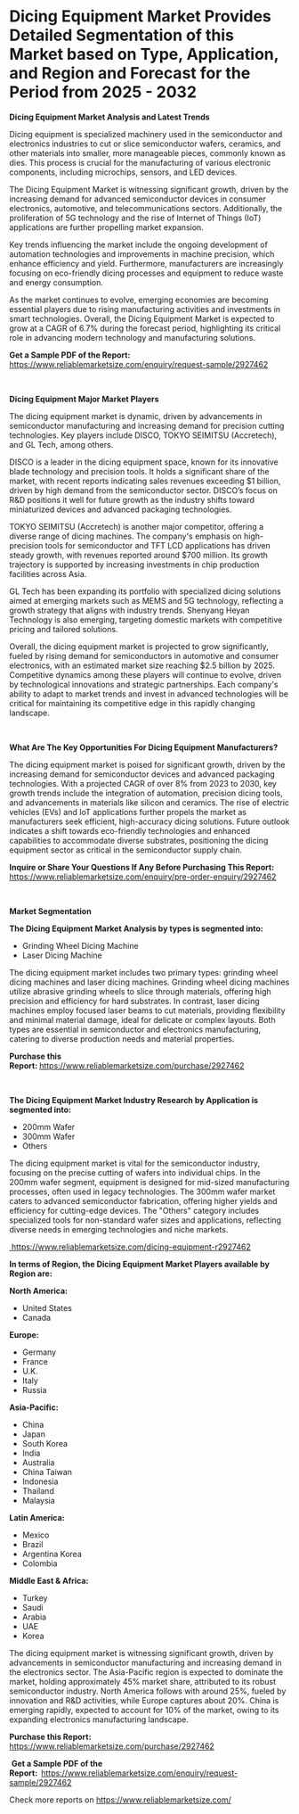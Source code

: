 <p><h1>Dicing Equipment Market Provides Detailed Segmentation of this Market based on Type, Application, and Region and Forecast for the Period from 2025 - 2032</h1></p><p><strong>Dicing Equipment Market Analysis and Latest Trends</strong></p>
<p><p>Dicing equipment is specialized machinery used in the semiconductor and electronics industries to cut or slice semiconductor wafers, ceramics, and other materials into smaller, more manageable pieces, commonly known as dies. This process is crucial for the manufacturing of various electronic components, including microchips, sensors, and LED devices. </p><p>The Dicing Equipment Market is witnessing significant growth, driven by the increasing demand for advanced semiconductor devices in consumer electronics, automotive, and telecommunications sectors. Additionally, the proliferation of 5G technology and the rise of Internet of Things (IoT) applications are further propelling market expansion. </p><p>Key trends influencing the market include the ongoing development of automation technologies and improvements in machine precision, which enhance efficiency and yield. Furthermore, manufacturers are increasingly focusing on eco-friendly dicing processes and equipment to reduce waste and energy consumption. </p><p>As the market continues to evolve, emerging economies are becoming essential players due to rising manufacturing activities and investments in smart technologies. Overall, the Dicing Equipment Market is expected to grow at a CAGR of 6.7% during the forecast period, highlighting its critical role in advancing modern technology and manufacturing solutions.</p></p>
<p><strong>Get a Sample PDF of the Report:&nbsp;</strong> <a href="https://www.reliablemarketsize.com/enquiry/request-sample/2927462?utm_campaign=2472&utm_medium=2&utm_source=Github&utm_content=ia&utm_term=12032025&utm_id=dicing-equipment">https://www.reliablemarketsize.com/enquiry/request-sample/2927462</a></p>
<p>&nbsp;</p>
<p><strong>Dicing Equipment Major Market Players</strong></p>
<p><p>The dicing equipment market is dynamic, driven by advancements in semiconductor manufacturing and increasing demand for precision cutting technologies. Key players include DISCO, TOKYO SEIMITSU (Accretech), and GL Tech, among others.</p><p>DISCO is a leader in the dicing equipment space, known for its innovative blade technology and precision tools. It holds a significant share of the market, with recent reports indicating sales revenues exceeding $1 billion, driven by high demand from the semiconductor sector. DISCO’s focus on R&D positions it well for future growth as the industry shifts toward miniaturized devices and advanced packaging technologies.</p><p>TOKYO SEIMITSU (Accretech) is another major competitor, offering a diverse range of dicing machines. The company's emphasis on high-precision tools for semiconductor and TFT LCD applications has driven steady growth, with revenues reported around $700 million. Its growth trajectory is supported by increasing investments in chip production facilities across Asia.</p><p>GL Tech has been expanding its portfolio with specialized dicing solutions aimed at emerging markets such as MEMS and 5G technology, reflecting a growth strategy that aligns with industry trends. Shenyang Heyan Technology is also emerging, targeting domestic markets with competitive pricing and tailored solutions.</p><p>Overall, the dicing equipment market is projected to grow significantly, fueled by rising demand for semiconductors in automotive and consumer electronics, with an estimated market size reaching $2.5 billion by 2025. Competitive dynamics among these players will continue to evolve, driven by technological innovations and strategic partnerships. Each company's ability to adapt to market trends and invest in advanced technologies will be critical for maintaining its competitive edge in this rapidly changing landscape.</p></p>
<p>&nbsp;</p>
<p><strong>What Are The Key Opportunities For Dicing Equipment Manufacturers?</strong></p>
<p><p>The dicing equipment market is poised for significant growth, driven by the increasing demand for semiconductor devices and advanced packaging technologies. With a projected CAGR of over 8% from 2023 to 2030, key growth trends include the integration of automation, precision dicing tools, and advancements in materials like silicon and ceramics. The rise of electric vehicles (EVs) and IoT applications further propels the market as manufacturers seek efficient, high-accuracy dicing solutions. Future outlook indicates a shift towards eco-friendly technologies and enhanced capabilities to accommodate diverse substrates, positioning the dicing equipment sector as critical in the semiconductor supply chain.</p></p>
<p><strong>Inquire or Share Your Questions If Any Before Purchasing This Report:</strong> <a href="https://www.reliablemarketsize.com/enquiry/pre-order-enquiry/2927462?utm_campaign=2472&utm_medium=2&utm_source=Github&utm_content=ia&utm_term=12032025&utm_id=dicing-equipment">https://www.reliablemarketsize.com/enquiry/pre-order-enquiry/2927462</a></p>
<p>&nbsp;</p>
<p><strong>Market Segmentation</strong></p>
<p><strong>The Dicing Equipment Market Analysis by types is segmented into:</strong></p>
<p><ul><li>Grinding Wheel Dicing Machine</li><li>Laser Dicing Machine</li></ul></p>
<p><p>The dicing equipment market includes two primary types: grinding wheel dicing machines and laser dicing machines. Grinding wheel dicing machines utilize abrasive grinding wheels to slice through materials, offering high precision and efficiency for hard substrates. In contrast, laser dicing machines employ focused laser beams to cut materials, providing flexibility and minimal material damage, ideal for delicate or complex layouts. Both types are essential in semiconductor and electronics manufacturing, catering to diverse production needs and material properties.</p></p>
<p><strong>Purchase this Report:&nbsp;</strong><a href="https://www.reliablemarketsize.com/purchase/2927462?utm_campaign=2472&utm_medium=2&utm_source=Github&utm_content=ia&utm_term=12032025&utm_id=dicing-equipment">https://www.reliablemarketsize.com/purchase/2927462</a></p>
<p>&nbsp;</p>
<p><strong>The Dicing Equipment Market Industry Research by Application is segmented into:</strong></p>
<p><ul><li>200mm Wafer</li><li>300mm Wafer</li><li>Others</li></ul></p>
<p><p>The dicing equipment market is vital for the semiconductor industry, focusing on the precise cutting of wafers into individual chips. In the 200mm wafer segment, equipment is designed for mid-sized manufacturing processes, often used in legacy technologies. The 300mm wafer market caters to advanced semiconductor fabrication, offering higher yields and efficiency for cutting-edge devices. The "Others" category includes specialized tools for non-standard wafer sizes and applications, reflecting diverse needs in emerging technologies and niche markets.</p></p>
<p><a href="https://www.reliablemarketsize.com/dicing-equipment-r2927462?utm_campaign=2472&utm_medium=2&utm_source=Github&utm_content=ia&utm_term=12032025&utm_id=dicing-equipment">&nbsp;https://www.reliablemarketsize.com/dicing-equipment-r2927462</a></p>
<p><strong>In terms of Region, the Dicing Equipment Market Players available by Region are:</strong></p>
<p>
    <p> <strong> North America: </strong>
        <ul>
            <li>United States</li>
            <li>Canada</li>
        </ul>
        </p> 
    <p> <strong> Europe: </strong>
        <ul>
            <li>Germany</li>
            <li>France</li>
            <li>U.K.</li>
            <li>Italy</li>
            <li>Russia</li>
        </ul>
        </p> 
    <p> <strong> Asia-Pacific: </strong>
        <ul>
            <li>China</li>
            <li>Japan</li>
            <li>South Korea</li>
            <li>India</li>
            <li>Australia</li>
            <li>China Taiwan</li>
            <li>Indonesia</li>
            <li>Thailand</li>
            <li>Malaysia</li>
        </ul>
        </p> 
    <p> <strong> Latin America: </strong>
        <ul>
            <li>Mexico</li>
            <li>Brazil</li>
            <li>Argentina Korea</li>
            <li>Colombia</li>
        </ul>
        </p> 
    <p> <strong> Middle East & Africa: </strong>
        <ul>
            <li>Turkey</li>
            <li>Saudi</li>
            <li>Arabia</li>
            <li>UAE</li>
            <li>Korea</li>
        </ul>
    </p>
    </p>
<p><p>The dicing equipment market is witnessing significant growth, driven by advancements in semiconductor manufacturing and increasing demand in the electronics sector. The Asia-Pacific region is expected to dominate the market, holding approximately 45% market share, attributed to its robust semiconductor industry. North America follows with around 25%, fueled by innovation and R&D activities, while Europe captures about 20%. China is emerging rapidly, expected to account for 10% of the market, owing to its expanding electronics manufacturing landscape.</p></p>
<p><strong>Purchase this Report: </strong><a href="https://www.reliablemarketsize.com/purchase/2927462?utm_campaign=2472&utm_medium=2&utm_source=Github&utm_content=ia&utm_term=12032025&utm_id=dicing-equipment">https://www.reliablemarketsize.com/purchase/2927462</a></p>
<p>&nbsp;<strong>Get a Sample PDF of the Report:&nbsp;&nbsp;</strong><a href="https://www.reliablemarketsize.com/enquiry/request-sample/2927462?utm_campaign=2472&utm_medium=2&utm_source=Github&utm_content=ia&utm_term=12032025&utm_id=dicing-equipment">https://www.reliablemarketsize.com/enquiry/request-sample/2927462</a></p>
<p><strong></strong></p>
<p>Check more reports on <a href="https://www.reliablemarketsize.com/?utm_campaign=2472&utm_medium=2&utm_source=Github&utm_content=ia&utm_term=12032025&utm_id=dicing-equipment">https://www.reliablemarketsize.com/</a></p>